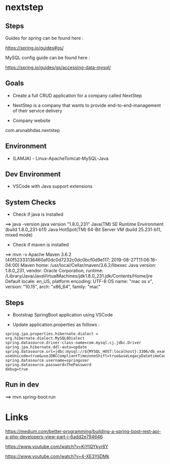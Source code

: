 # nextstep


## Steps

Guides for spring can be found here : 

https://spring.io/guides#gs/

MySQL config guide can be found here : 

https://spring.io/guides/gs/accessing-data-mysql/


## Goals 

- Create a full CRUD application for a company called NextStep

- NextStep is a company that wants to provide end-to-end-management of their service delivery

- Company website 

com.arunabhdas.nextstep

## Environment

- (LAMJA) - Linux-ApacheTomcat-MySQL-Java

## Dev Environment

- VSCode with Java support extensions

## System Checks

- Check if java is installed 

==> java -version
java version "1.8.0_231"
Java(TM) SE Runtime Environment (build 1.8.0_231-b11)
Java HotSpot(TM) 64-Bit Server VM (build 25.231-b11, mixed mode)

- Check if maven is installed

==> mvn -v
Apache Maven 3.6.2 (40f52333136460af0dc0d7232c0dc0bcf0d9e117; 2019-08-27T11:06:16-04:00)
Maven home: /usr/local/Cellar/maven/3.6.2/libexec
Java version: 1.8.0_231, vendor: Oracle Corporation, runtime: /Library/Java/JavaVirtualMachines/jdk1.8.0_231.jdk/Contents/Home/jre
Default locale: en_US, platform encoding: UTF-8
OS name: "mac os x", version: "10.15", arch: "x86_64", family: "mac"


## Steps

- Bootstrap SpringBoot application using VSCode

- Update application.properties as follows :

~~~
spring.jpa.properties.hibernate.dialect = org.hibernate.dialect.MySQL8Dialect
spring.datasource.driver-class-name=com.mysql.cj.jdbc.Driver
spring.jpa.hibernate.ddl-auto=update
spring.datasource.url=jdbc:mysql://${MYSQL_HOST:localhost}:3306/db_example?useUnicode=true&useJDBCCompliantTimezoneShift=true&useLegacyDatetimeCode=false&serverTimezone=UTC
spring.datasource.username=springuser
spring.datasource.password=ThePassword
debug=true
~~~


## Run in dev



==> mvn spring-boot:run



# Links 

https://medium.com/better-programming/building-a-spring-boot-rest-api-a-php-developers-view-part-i-6add2e794646


https://www.youtube.com/watch?v=KiYIQYkyr8Y

https://www.youtube.com/watch?v=4-XE3YljDMk

